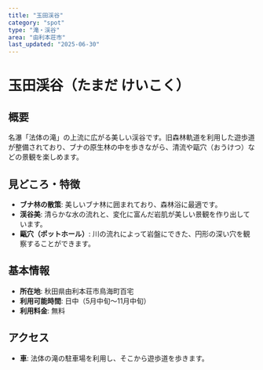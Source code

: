 ```yaml
---
title: "玉田渓谷"
category: "spot"
type: "滝・渓谷"
area: "由利本荘市"
last_updated: "2025-06-30"
---
```


# 玉田渓谷（たまだ けいこく）

## 概要
名瀑「法体の滝」の上流に広がる美しい渓谷です。旧森林軌道を利用した遊歩道が整備されており、ブナの原生林の中を歩きながら、清流や甌穴（おうけつ）などの景観を楽しめます。

## 見どころ・特徴
- **ブナ林の散策**: 美しいブナ林に囲まれており、森林浴に最適です。
- **渓谷美**: 清らかな水の流れと、変化に富んだ岩肌が美しい景観を作り出しています。
- **甌穴（ポットホール）**: 川の流れによって岩盤にできた、円形の深い穴を観察することができます。

## 基本情報
- **所在地**: 秋田県由利本荘市鳥海町百宅
- **利用可能時間**: 日中（5月中旬～11月中旬）
- **利用料金**: 無料

## アクセス
- **車**: 法体の滝の駐車場を利用し、そこから遊歩道を歩きます。